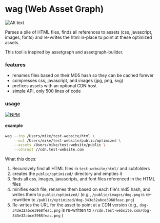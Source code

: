 wag (Web Asset Graph)
===

![Alt text](http://i.imgur.com/9eJTHZz.jpg "Web Asset Graph")


Parses a pile of HTML files, finds all references to assets (css, javascript, images, fonts) and re-writes the html in-place to point at these optimized assets.


This tool is inspired by assetgraph and assetgraph-builder.

### features
* renames files based on their MD5 hash so they can be cached forever
* compresses css, javascript, and images (jpg, png, svg)
* prefixes assets with an optional CDN host
* simple API, only 500 lines of code

### usage

[![NPM](https://nodei.co/npm/wag.png)](https://nodei.co/npm/wag/)


#### example
```sh
wag --inp /Users/mike/test-website/html \
    --out /Users/mike/test-website/public/optimized \
    --assets /Users/mike/test-website/public \
    --cdnroot //cdn.test-website.com
```

What this does:

 1. Recursively find all HTML files in `test-website/html/` and subfolders
 2. creates the `public/optimized/` directory and empties it
 3. finds all css, images, javascripts, and font files referenced in the HTML files
 4. minifies each file, renames them based on each file's md5 hash, and writes them to `public/optimized/`
    (e.g., `/public/images/dog.png` is re-rewritten to `/public/optimized/dog-343e32abce3968feac.png`)
 5. Re-writes the URL for the asset to point at a CDN version (e.g., `dog-343e32abce3968feac.png` is re-written to `//cdn.test-website.com/dog-343e32abce3968feac.png` )
